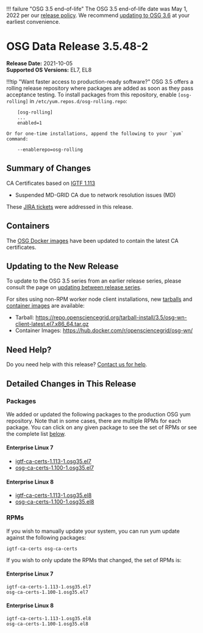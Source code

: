 !!! failure "OSG 3.5 end-of-life"
    The OSG 3.5 end-of-life date was May 1, 2022 per our
    [release policy](https://opensciencegrid.org/technology/policy/release-series/).
    We recommend
    [updating to OSG 3.6](../updating-to-osg-36.md)
    at your earliest convenience.

OSG Data Release 3.5.48-2
=========================

**Release Date:** 2021-10-05    
**Supported OS Versions:** EL7, EL8

!!!tip "Want faster access to production-ready software?"
    OSG 3.5 offers a rolling release repository where packages are added as soon as they pass acceptance testing.
    To install packages from this repository, enable `[osg-rolling]` in `/etc/yum.repos.d/osg-rolling.repo`:

        [osg-rolling]
        ...
        enabled=1

    Or for one-time installations, append the following to your `yum` command:

        --enablerepo=osg-rolling

Summary of Changes
------------------

CA Certificates based on [IGTF 1.113](http://dist.eugridpma.info/distribution/igtf/current/CHANGES)

-   Suspended MD-GRID CA due to network resolution issues (MD)


These [JIRA tickets](https://opensciencegrid.atlassian.net/issues/?jql=project%20%3D%20SOFTWARE%20AND%20fixVersion%20%3D%203.5.48-2%20ORDER%20BY%20priority%20DESC%2C%20key%20DESC) were addressed in this release.

Containers
----------

The [OSG Docker images](https://hub.docker.com/u/opensciencegrid/) have been updated to contain the latest CA certificates.

Updating to the New Release
---------------------------

To update to the OSG 3.5 series from an earlier release series, please consult the page on
[updating between release series](../updating-to-osg-35.md).

For sites using non-RPM worker node client installations, new [tarballs](../../worker-node/install-wn-tarball.md) and
[container images](../../worker-node/using-wn-containers.md) are available:

- Tarball: <https://repo.opensciencegrid.org/tarball-install/3.5/osg-wn-client-latest.el7.x86_64.tar.gz>
- Container Images: <https://hub.docker.com/r/opensciencegrid/osg-wn/>

Need Help?
----------

Do you need help with this release? [Contact us for help](../../common/help.md).

Detailed Changes in This Release
--------------------------------

### Packages

We added or updated the following packages to the production OSG yum repository.
Note that in some cases, there are multiple RPMs for each package.
You can click on any given package to see the set of RPMs or see the complete list [below](#rpms).

#### Enterprise Linux 7

-   [igtf-ca-certs-1.113-1.osg35.el7](https://koji.chtc.wisc.edu/koji/search?match=glob&type=build&terms=igtf-ca-certs-1.113-1.osg35.el7)
-   [osg-ca-certs-1.100-1.osg35.el7](https://koji.chtc.wisc.edu/koji/search?match=glob&type=build&terms=osg-ca-certs-1.100-1.osg35.el7)

#### Enterprise Linux 8

-   [igtf-ca-certs-1.113-1.osg35.el8](https://koji.chtc.wisc.edu/koji/search?match=glob&type=build&terms=igtf-ca-certs-1.113-1.osg35.el8)
-   [osg-ca-certs-1.100-1.osg35.el8](https://koji.chtc.wisc.edu/koji/search?match=glob&type=build&terms=osg-ca-certs-1.100-1.osg35.el8)

### RPMs

If you wish to manually update your system, you can run yum update against the following packages:

    igtf-ca-certs osg-ca-certs 

If you wish to only update the RPMs that changed, the set of RPMs is:

#### Enterprise Linux 7

``` file
igtf-ca-certs-1.113-1.osg35.el7
osg-ca-certs-1.100-1.osg35.el7
```

#### Enterprise Linux 8

``` file
igtf-ca-certs-1.113-1.osg35.el8
osg-ca-certs-1.100-1.osg35.el8
```
